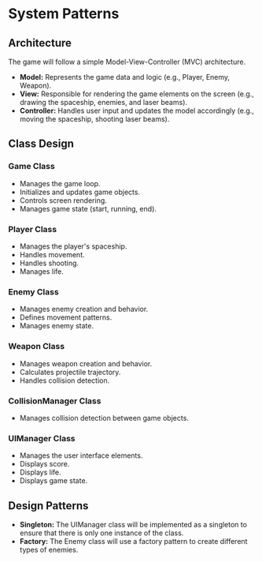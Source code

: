 # System Patterns

## Architecture
The game will follow a simple Model-View-Controller (MVC) architecture.

*   **Model:** Represents the game data and logic (e.g., Player, Enemy, Weapon).
*   **View:** Responsible for rendering the game elements on the screen (e.g., drawing the spaceship, enemies, and laser beams).
*   **Controller:** Handles user input and updates the model accordingly (e.g., moving the spaceship, shooting laser beams).

## Class Design

### Game Class
*   Manages the game loop.
*   Initializes and updates game objects.
*   Controls screen rendering.
*   Manages game state (start, running, end).

### Player Class
*   Manages the player's spaceship.
*   Handles movement.
*   Handles shooting.
*   Manages life.

### Enemy Class
*   Manages enemy creation and behavior.
*   Defines movement patterns.
*   Manages enemy state.

### Weapon Class
*   Manages weapon creation and behavior.
*   Calculates projectile trajectory.
*   Handles collision detection.

### CollisionManager Class
*   Manages collision detection between game objects.

### UIManager Class
*   Manages the user interface elements.
*   Displays score.
*   Displays life.
*   Displays game state.

## Design Patterns
*   **Singleton:** The UIManager class will be implemented as a singleton to ensure that there is only one instance of the class.
*   **Factory:** The Enemy class will use a factory pattern to create different types of enemies.
